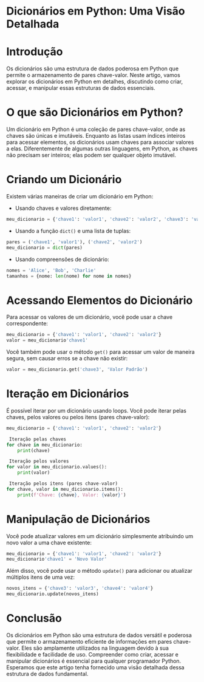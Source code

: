 
#  Dicionários em Python: Uma Visão Detalhada

# Introdução
Os dicionários são uma estrutura de dados poderosa em Python que permite o armazenamento de pares chave-valor. Neste artigo, vamos explorar os dicionários em Python em detalhes, discutindo como criar, acessar, e manipular essas estruturas de dados essenciais.

# O que são Dicionários em Python?
Um dicionário em Python é uma coleção de pares chave-valor, onde as chaves são únicas e imutáveis. Enquanto as listas usam índices inteiros para acessar elementos, os dicionários usam chaves para associar valores a elas. Diferentemente de algumas outras linguagens, em Python, as chaves não precisam ser inteiros; elas podem ser qualquer objeto imutável.

# Criando um Dicionário
Existem várias maneiras de criar um dicionário em Python:

-  Usando chaves e valores diretamente:
  ```python
  meu_dicionario = {'chave1': 'valor1', 'chave2': 'valor2', 'chave3': 'valor3'}
  ```

-  Usando a função `dict()` e uma lista de tuplas:
  ```python
  pares = ('chave1', 'valor1'), ('chave2', 'valor2')
  meu_dicionario = dict(pares)
  ```

-  Usando compreensões de dicionário:
  ```python
  nomes = 'Alice', 'Bob', 'Charlie'
  tamanhos = {nome: len(nome) for nome in nomes}
  ```

# Acessando Elementos do Dicionário
Para acessar os valores de um dicionário, você pode usar a chave correspondente:

```python
meu_dicionario = {'chave1': 'valor1', 'chave2': 'valor2'}
valor = meu_dicionario'chave1'
```

Você também pode usar o método `get()` para acessar um valor de maneira segura, sem causar erros se a chave não existir:

```python
valor = meu_dicionario.get('chave3', 'Valor Padrão')
```

# Iteração em Dicionários
É possível iterar por um dicionário usando loops. Você pode iterar pelas chaves, pelos valores ou pelos itens (pares chave-valor):

```python
meu_dicionario = {'chave1': 'valor1', 'chave2': 'valor2'}

 Iteração pelas chaves
for chave in meu_dicionario:
    print(chave)

 Iteração pelos valores
for valor in meu_dicionario.values():
    print(valor)

 Iteração pelos itens (pares chave-valor)
for chave, valor in meu_dicionario.items():
    print(f'Chave: {chave}, Valor: {valor}')
```

# Manipulação de Dicionários
Você pode atualizar valores em um dicionário simplesmente atribuindo um novo valor a uma chave existente:

```python
meu_dicionario = {'chave1': 'valor1', 'chave2': 'valor2'}
meu_dicionario'chave1' = 'Novo Valor'
```

Além disso, você pode usar o método `update()` para adicionar ou atualizar múltiplos itens de uma vez:

```python
novos_itens = {'chave3': 'valor3', 'chave4': 'valor4'}
meu_dicionario.update(novos_itens)
```

# Conclusão
Os dicionários em Python são uma estrutura de dados versátil e poderosa que permite o armazenamento eficiente de informações em pares chave-valor. Eles são amplamente utilizados na linguagem devido à sua flexibilidade e facilidade de uso. Compreender como criar, acessar e manipular dicionários é essencial para qualquer programador Python. Esperamos que este artigo tenha fornecido uma visão detalhada dessa estrutura de dados fundamental.